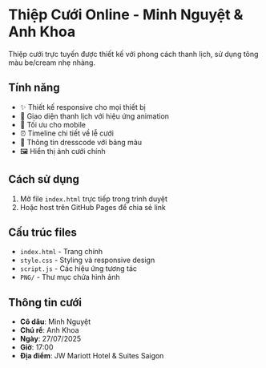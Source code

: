 # Thiệp Cưới Online - Minh Nguyệt & Anh Khoa

Thiệp cưới trực tuyến được thiết kế với phong cách thanh lịch, sử dụng tông màu be/cream nhẹ nhàng.

## Tính năng

- ✨ Thiết kế responsive cho mọi thiết bị
- 🎨 Giao diện thanh lịch với hiệu ứng animation
- 📱 Tối ưu cho mobile
- ⏰ Timeline chi tiết về lễ cưới
- 💝 Thông tin dresscode với bảng màu
- 🖼️ Hiển thị ảnh cưới chính

## Cách sử dụng

1. Mở file `index.html` trực tiếp trong trình duyệt
2. Hoặc host trên GitHub Pages để chia sẻ link

## Cấu trúc files

- `index.html` - Trang chính
- `style.css` - Styling và responsive design
- `script.js` - Các hiệu ứng tương tác
- `PNG/` - Thư mục chứa hình ảnh

## Thông tin cưới

- **Cô dâu**: Minh Nguyệt
- **Chú rể**: Anh Khoa
- **Ngày**: 27/07/2025
- **Giờ**: 17:00
- **Địa điểm**: JW Mariott Hotel & Suites Saigon